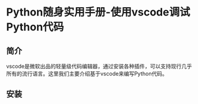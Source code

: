 # Python随身实用手册-使用vscode调试Python代码

## 简介
vscode是微软出品的轻量级代码编辑器，通过安装各种插件，可以支持现行几乎所有的流行语言。这里我们主要介绍基于vscode来编写Python代码。

## 安装
